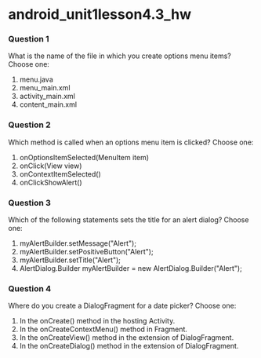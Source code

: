 # android_unit1lesson4.3_hw

### Question 1

What is the name of the file in which you create options menu items? Choose one:

1) menu.java
2) menu_main.xml
3) activity_main.xml
4) content_main.xml


### Question 2

Which method is called when an options menu item is clicked? Choose one:

1) onOptionsItemSelected(MenuItem item)
2) onClick(View view)
3) onContextItemSelected()
4) onClickShowAlert()


### Question 3

Which of the following statements sets the title for an alert dialog? Choose one:

1) myAlertBuilder.setMessage("Alert");
2) myAlertBuilder.setPositiveButton("Alert");
3) myAlertBuilder.setTitle("Alert");
4) AlertDialog.Builder myAlertBuilder = new AlertDialog.Builder("Alert");


### Question 4

Where do you create a DialogFragment for a date picker? Choose one:

1) In the onCreate() method in the hosting Activity.
2) In the onCreateContextMenu() method in Fragment.
3) In the onCreateView() method in the extension of DialogFragment.
4) In the onCreateDialog() method in the extension of DialogFragment.

